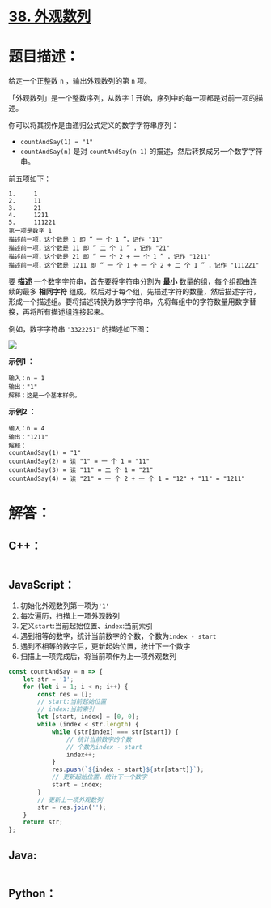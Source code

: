 # [38. 外观数列](https://leetcode-cn.com/problems/count-and-say/)

# 题目描述：

给定一个正整数 `n` ，输出外观数列的第 `n` 项。

「外观数列」是一个整数序列，从数字 1 开始，序列中的每一项都是对前一项的描述。

你可以将其视作是由递归公式定义的数字字符串序列：

- `countAndSay(1) = "1"`
- `countAndSay(n)` 是对 `countAndSay(n-1)` 的描述，然后转换成另一个数字字符串。

前五项如下：

```
1.     1
2.     11
3.     21
4.     1211
5.     111221
第一项是数字 1 
描述前一项，这个数是 1 即 “ 一 个 1 ”，记作 "11"
描述前一项，这个数是 11 即 “ 二 个 1 ” ，记作 "21"
描述前一项，这个数是 21 即 “ 一 个 2 + 一 个 1 ” ，记作 "1211"
描述前一项，这个数是 1211 即 “ 一 个 1 + 一 个 2 + 二 个 1 ” ，记作 "111221"
```

要 **描述** 一个数字字符串，首先要将字符串分割为 **最小** 数量的组，每个组都由连续的最多 **相同字符** 组成。然后对于每个组，先描述字符的数量，然后描述字符，形成一个描述组。要将描述转换为数字字符串，先将每组中的字符数量用数字替换，再将所有描述组连接起来。

例如，数字字符串 `"3322251"` 的描述如下图：

![](https://pic.leetcode-cn.com/1629874763-TGmKUh-image.png)



**示例1 ：**

```
输入：n = 1
输出："1"
解释：这是一个基本样例。
```

**示例2 ：**

```
输入：n = 4
输出："1211"
解释：
countAndSay(1) = "1"
countAndSay(2) = 读 "1" = 一 个 1 = "11"
countAndSay(3) = 读 "11" = 二 个 1 = "21"
countAndSay(4) = 读 "21" = 一 个 2 + 一 个 1 = "12" + "11" = "1211"
```



# 解答：

## C++：

```C++

```



## JavaScript：

1. 初始化外观数列第一项为`'1'`
2. 每次遍历，扫描上一项外观数列
3. 定义`start`:当前起始位置、`index`:当前索引
4. 遇到相等的数字，统计当前数字的个数，个数为`index - start`
5. 遇到不相等的数字后，更新起始位置，统计下一个数字
6. 扫描上一项完成后，将当前项作为上一项外观数列

```javascript
const countAndSay = n => {
    let str = '1';
    for (let i = 1; i < n; i++) {
        const res = [];
        // start:当前起始位置
        // index:当前索引
        let [start, index] = [0, 0];
        while (index < str.length) {
            while (str[index] === str[start]) {
                // 统计当前数字的个数
                // 个数为index - start
                index++;
            }
            res.push(`${index - start}${str[start]}`);
            // 更新起始位置，统计下一个数字
            start = index;
        }
        // 更新上一项外观数列
        str = res.join('');
    }
    return str;
};
```
## Java:

```java

```



## Python：

```python

```

